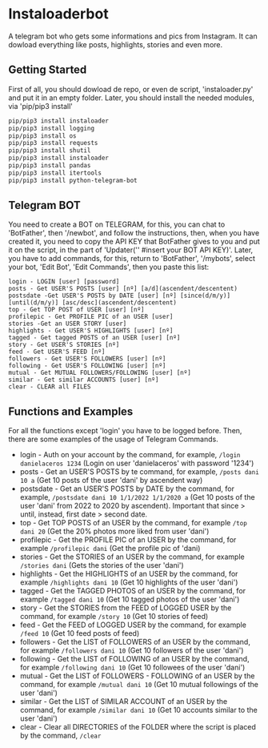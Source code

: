 # Instaloaderbot
A telegram bot who gets some informations and pics from Instagram. It can dowload everything like posts, highlights, stories and even more.

## Getting Started
First of all, you should dowload de repo, or even de script, 'instaloader.py' and put it in an empty folder. Later, you should install the needed modules, via 'pip/pip3 install'
```bash
pip/pip3 install instaloader
pip/pip3 install logging
pip/pip3 install os
pip/pip3 install requests
pip/pip3 install shutil
pip/pip3 install instaloader
pip/pip3 install pandas
pip/pip3 install itertools
pip/pip3 install python-telegram-bot
```
## Telegram BOT
You need to create a BOT on TELEGRAM, for this, you can chat to 'BotFather', then '/newbot', and follow the instructions, then, when you have created it, you need to copy the API KEY that BotFather gives to you and put it on the script, in the part of 'Updater('' #insert your BOT API KEY)'.
Later, you have to add commands, for this, return to 'BotFather', '/mybots', select your bot, 'Edit Bot', 'Edit Commands', then you paste this list:
```
login - LOGIN [user] [password]
posts - Get USER'S POSTS [user] [nº] [a/d](ascendent/descentent)
postsdate -Get USER'S POSTS by DATE [user] [nº] [since(d/m/y)] [until(d/m/y)] [asc/desc](ascendent/descentent)
top - Get TOP POST of USER [user] [nº]
profilepic - Get PROFILE PIC of an USER [user]
stories -Get an USER STORY [user]
highlights - Get USER'S HIGHLIGHTS [user] [nº]
tagged - Get tagged POSTS of an USER [user] [nº]
story - Get USER'S STORIES [nº]
feed - Get USER'S FEED [nº]
followers - Get USER'S FOLLOWERS [user] [nº]
following - Get USER'S FOLLOWING [user] [nº]
mutual - Get MUTUAL FOLLOWERS/FOLLOWING [user] [nº]
similar - Get similar ACCOUNTS [user] [nº]
clear - CLEAR all FILES
```
## Functions and Examples
For all the functions except 'login' you have to be logged before. Then, there are some examples of the usage of Telegram Commands.
* login - Auth on your account by the command, for example, ```/login danielaceros 1234``` (Login on user 'danielaceros' with password '1234')
* posts - Get an USER'S POSTS by te command, for example, ```/posts dani 10 a``` (Get 10 posts of the user 'dani' by ascendent way)
* postsdate - Get an USER'S POSTS by DATE by the command, for example, ```/postsdate dani 10 1/1/2022 1/1/2020 a``` (Get 10 posts of the user 'dani' from 2022 to 2020 by ascendent). Important that since > until, instead, first date > second date.
* top - Get TOP POSTS of an USER by the command, for example ```/top dani 20``` (Get the 20% photos more liked from user 'dani')
* profilepic - Get the PROFILE PIC of an USER by the command, for example ```/profilepic dani``` (Get the profile pic of 'dani)
* stories - Get the STORIES of an USER by the command, for example ```/stories dani``` (Gets the stories of the user 'dani')
* highlights - Get the HIGHLIGHTS of an USER by the command, for example ```/highlights dani 10``` (Get 10 highlights of the user 'dani')
* tagged - Get the TAGGED PHOTOS of an USER by the command, for example ```/tagged dani 10``` (Get 10 tagged photos of the user 'dani')
* story - Get the STORIES from the FEED of LOGGED USER by the command, for example ```/story 10``` (Get 10 stories of feed)
* feed - Get the FEED of LOGGED USER by the command, for example ```/feed 10``` (Get 10 feed posts of feed)
* followers - Get the LIST of FOLLOWERS of an USER by the command, for example ```/followers dani 10``` (Get 10 followers of the user 'dani')
* following - Get the LIST of FOLLOWING of an USER by the command, for example ```/following dani 10``` (Get 10 followees of the user 'dani')
* mutual - Get the LIST of FOLLOWERS - FOLLOWING of an USER by the command, for example ```/mutual dani 10``` (Get 10 mutual followings of the user 'dani')
* similar - Get the LIST of SIMILAR ACCOUNT of an USER by the command, for example ```/similar dani 10``` (Get 10 accounts similar to the user 'dani')
* clear - Clear all DIRECTORIES of the FOLDER where the script is placed by the command, ```/clear```
